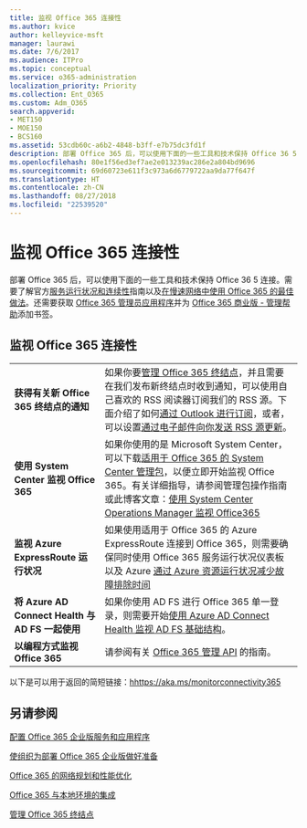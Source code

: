 ```yaml
---
title: 监视 Office 365 连接性
ms.author: kvice
author: kelleyvice-msft
manager: laurawi
ms.date: 7/6/2017
ms.audience: ITPro
ms.topic: conceptual
ms.service: o365-administration
localization_priority: Priority
ms.collection: Ent_O365
ms.custom: Adm_O365
search.appverid:
- MET150
- MOE150
- BCS160
ms.assetid: 53cdb60c-a6b2-4848-b3ff-e7b75dc3fd1f
description: 部署 Office 365 后，可以使用下面的一些工具和技术保持 Office 36 5 连接。需要了解官方服务运行状况和连续性指南以及在慢速网络中使用 Office 365 的最佳做法。还需要获取 Office 365 管理员应用程序并为“Office 365 商业版 - 管理帮助”添加书签。
ms.openlocfilehash: 80e1f56ed3ef7ae2e013239ac286e2a804bd9696
ms.sourcegitcommit: 69d60723e611f3c973a6d6779722aa9da77f647f
ms.translationtype: HT
ms.contentlocale: zh-CN
ms.lasthandoff: 08/27/2018
ms.locfileid: "22539520"
---
```

# <a name="monitor-office-365-connectivity"></a>监视 Office 365 连接性

部署 Office 365 后，可以使用下面的一些工具和技术保持 Office 36 5 连接。需要了解官方[服务运行状况和连续性](https://technet.microsoft.com/library/office-365-service-health.aspx)指南以及[在慢速网络中使用 Office 365 的最佳做法](https://support.office.com/article/fd16c8d2-4799-4c39-8fd7-045f06640166)。还需要获取 [Office 365 管理员应用程序](https://blogs.office.com/2015/03/13/administer-on-the-go-with-the-updated-office-365-admin-app/)并为 [Office 365 商业版 - 管理帮助](https://support.office.com/article/17d3ff3f-3601-466e-b5a1-482b31cfb791)添加书签。
  
## <a name="monitoring-office-365-connectivity"></a>监视 Office 365 连接性

|||
|:-----|:-----|
|**获得有关新 Office 365 终结点的通知** <br/> |如果你要[管理 Office 365 终结点](https://support.office.com/article/99cab9d4-ef59-4207-9f2b-3728eb46bf9a)，并且需要在我们发布新终结点时收到通知，可以使用自己喜欢的 RSS 阅读器订阅我们的 RSS 源。下面介绍了如何[通过 Outlook 进行订阅](https://go.microsoft.com/fwlink/p/?LinkId=532416)，或者，可以设置[通过电子邮件向你发送 RSS 源更新](https://go.microsoft.com/fwlink/p/?LinkId=532417)。<br/> |
|**使用 System Center 监视 Office 365** <br/> |如果你使用的是 Microsoft System Center，可以下载[适用于 Office 365 的 System Center 管理包](https://www.microsoft.com/download/details.aspx?id=43708)，以便立即开始监视 Office 365。有关详细指导，请参阅管理包操作指南或此博客文章：[使用 System Center Operations Manager 监视 Office365](https://blogs.msdn.com/b/mvpawardprogram/archive/2015/07/08/office365-monitoring-using-system-centre-operations-manager.aspx) <br/> |
|**监视 Azure ExpressRoute 运行状况** <br/> |如果使用适用于 Office 365 的 Azure ExpressRoute 连接到 Office 365，则需要确保同时使用 Office 365 服务运行状况仪表板以及 Azure [通过 Azure 资源运行状况减少故障排除时间](https://azure.microsoft.com/blog/reduce-troubleshooting-time-with-azure-resource-health/) <br/> |
|**将 Azure AD Connect Health 与 AD FS 一起使用** <br/> |如果你使用 AD FS 进行 Office 365 单一登录，则需要开始[使用 Azure AD Connect Health 监视 AD FS 基础结构](https://azure.microsoft.com/documentation/articles/active-directory-aadconnect-health-adfs/)。  <br/> |
|**以编程方式监视 Office 365** <br/> |请参阅有关 [Office 365 管理 API](https://msdn.microsoft.com/library/jj984343%28v=office.15%29.aspx) 的指南。  <br/> |

以下是可以用于返回的简短链接：[hhttps://aka.ms/monitorconnectivity365](https://aka.ms/monitorconnectivity365)
  
## <a name="see-also"></a>另请参阅

[配置 Office 365 企业版服务和应用程序](configure-services-and-applications.md)
  
[使组织为部署 Office 365 企业版做好准备](get-your-organization-ready-for-office-365.md)
  
[Office 365 的网络规划和性能优化](network-planning-and-performance.md)
  
[Office 365 与本地环境的集成](office-365-integration.md)
  
[管理 Office 365 终结点](https://support.office.com/article/99cab9d4-ef59-4207-9f2b-3728eb46bf9a)

